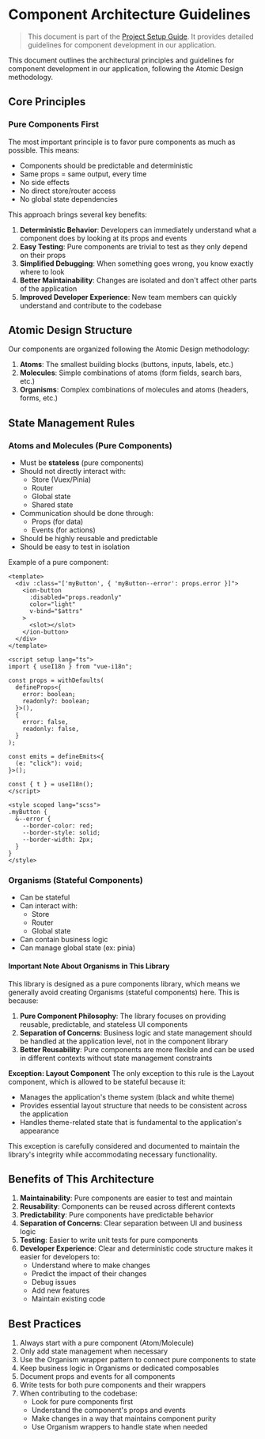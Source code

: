 # Component Architecture Guidelines

> This document is part of the [Project Setup Guide](../README.md). It provides detailed guidelines for component development in our application.

This document outlines the architectural principles and guidelines for component development in our application, following the Atomic Design methodology.

## Core Principles

### Pure Components First
The most important principle is to favor pure components as much as possible. This means:
- Components should be predictable and deterministic
- Same props = same output, every time
- No side effects
- No direct store/router access
- No global state dependencies

This approach brings several key benefits:
1. **Deterministic Behavior**: Developers can immediately understand what a component does by looking at its props and events
2. **Easy Testing**: Pure components are trivial to test as they only depend on their props
3. **Simplified Debugging**: When something goes wrong, you know exactly where to look
4. **Better Maintainability**: Changes are isolated and don't affect other parts of the application
5. **Improved Developer Experience**: New team members can quickly understand and contribute to the codebase

## Atomic Design Structure

Our components are organized following the Atomic Design methodology:

1. **Atoms**: The smallest building blocks (buttons, inputs, labels, etc.)
2. **Molecules**: Simple combinations of atoms (form fields, search bars, etc.)
3. **Organisms**: Complex combinations of molecules and atoms (headers, forms, etc.)

## State Management Rules

### Atoms and Molecules (Pure Components)
- Must be **stateless** (pure components)
- Should not directly interact with:
  - Store (Vuex/Pinia)
  - Router
  - Global state
  - Shared state
- Communication should be done through:
  - Props (for data)
  - Events (for actions)
- Should be highly reusable and predictable
- Should be easy to test in isolation

Example of a pure component:
```vue
<template>
  <div :class="['myButton', { 'myButton--error': props.error }]">
    <ion-button
      :disabled="props.readonly"
      color="light"
      v-bind="$attrs"
    >
      <slot></slot>
    </ion-button>
  </div>
</template>

<script setup lang="ts">
import { useI18n } from "vue-i18n";

const props = withDefaults(
  defineProps<{
    error: boolean;
    readonly?: boolean;
  }>(),
  {
    error: false,
    readonly: false,
  }
);

const emits = defineEmits<{
  (e: "click"): void;
}>();

const { t } = useI18n();
</script>

<style scoped lang="scss">
.myButton {
  &--error {
    --border-color: red;
    --border-style: solid;
    --border-width: 2px;
  }
}
</style>
```

### Organisms (Stateful Components)
- Can be stateful
- Can interact with:
  - Store
  - Router
  - Global state
- Can contain business logic
- Can manage global state (ex: pinia)

#### Important Note About Organisms in This Library

This library is designed as a pure components library, which means we generally avoid creating Organisms (stateful components) here. This is because:

1. **Pure Component Philosophy**: The library focuses on providing reusable, predictable, and stateless UI components
2. **Separation of Concerns**: Business logic and state management should be handled at the application level, not in the component library
3. **Better Reusability**: Pure components are more flexible and can be used in different contexts without state management constraints

**Exception: Layout Component**
The only exception to this rule is the Layout component, which is allowed to be stateful because it:
- Manages the application's theme system (black and white theme)
- Provides essential layout structure that needs to be consistent across the application
- Handles theme-related state that is fundamental to the application's appearance

This exception is carefully considered and documented to maintain the library's integrity while accommodating necessary functionality.

## Benefits of This Architecture

1. **Maintainability**: Pure components are easier to test and maintain
2. **Reusability**: Components can be reused across different contexts
3. **Predictability**: Pure components have predictable behavior
4. **Separation of Concerns**: Clear separation between UI and business logic
5. **Testing**: Easier to write unit tests for pure components
6. **Developer Experience**: Clear and deterministic code structure makes it easier for developers to:
   - Understand where to make changes
   - Predict the impact of their changes
   - Debug issues
   - Add new features
   - Maintain existing code

## Best Practices

1. Always start with a pure component (Atom/Molecule)
2. Only add state management when necessary
3. Use the Organism wrapper pattern to connect pure components to state
4. Keep business logic in Organisms or dedicated composables
5. Document props and events for all components
6. Write tests for both pure components and their wrappers
7. When contributing to the codebase:
   - Look for pure components first
   - Understand the component's props and events
   - Make changes in a way that maintains component purity
   - Use Organism wrappers to handle state when needed 
